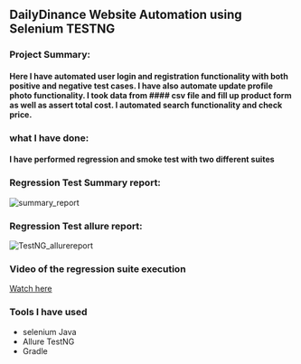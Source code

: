 ## DailyDinance Website Automation using Selenium TESTNG
### Project Summary: 
#### Here I have automated user login and registration functionality with both positive and negative test cases. I have also automate update profile photo functionality. I took data from #### csv file and fill up product form as well as assert total cost. I automated search functionality and check price.

### what I have done:
#### I have performed regression and smoke test with two different suites
### Regression Test Summary report:
![summary_report](https://github.com/user-attachments/assets/235d52c0-2755-45d9-b450-f409ed7be3b4)
### Regression Test allure report:
![TestNG_allurereport](https://github.com/user-attachments/assets/7c563d10-df50-4716-b4bd-fba236b7374b)
### Video of the regression suite execution
[Watch here](https://drive.google.com/file/d/1DoS50tmdHoyvrr8DbzOROjgdoXyb-MvV/view?usp=sharing)
### Tools I have used
- selenium Java
- Allure TestNG
- Gradle
  
